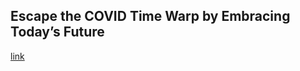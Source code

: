 ## Escape the COVID Time Warp by Embracing Today’s Future

[link](https://www.psychologytoday.com/intl/blog/the-engaged-mind/202102/escape-the-covid-time-warp-embracing-today-s-future)
